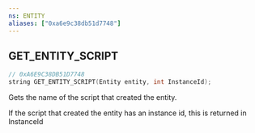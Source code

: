 ```yaml
---
ns: ENTITY
aliases: ["0xa6e9c38db51d7748"]
---
```

## GET_ENTITY_SCRIPT

```c
// 0xA6E9C38DB51D7748
string GET_ENTITY_SCRIPT(Entity entity, int InstanceId);
```

Gets the name of the script that created the entity.

If the script that created the entity has an instance id, this is returned in InstanceId

